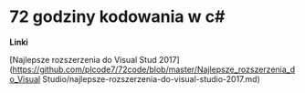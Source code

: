 # 72 godziny kodowania w c\#

**Linki**

[Najlepsze rozszerzenia do Visual Stud 2017](https://github.com/plcode7/72code/blob/master/Najlepsze_rozszerzenia_do_Visual Studio/najlepsze-rozszerzenia-do-visual-studio-2017.md)

